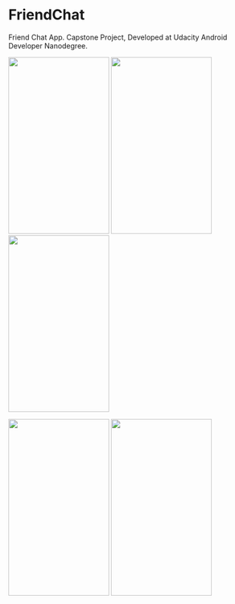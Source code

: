 # FriendChat
Friend Chat App. Capstone Project, Developed at Udacity Android Developer Nanodegree.

<img src="https://user-images.githubusercontent.com/35703415/58220295-a2737300-7d0e-11e9-8065-4cc20079e809.png" width="200" height="350"> <img src="https://user-images.githubusercontent.com/35703415/58220600-c97e7480-7d0f-11e9-8e21-c721ebadc33e.png" width="200" height="350"> <img src="https://user-images.githubusercontent.com/35703415/58220615-e1ee8f00-7d0f-11e9-85b7-cea8346fa01a.png" width="200" height="350">

<img src="https://user-images.githubusercontent.com/35703415/58220652-064a6b80-7d10-11e9-87aa-816fbc4a2341.png" width="200" height="350"> <img src="https://user-images.githubusercontent.com/35703415/58220679-1b26ff00-7d10-11e9-8043-dff23937f8fc.png" width="200" height="350">
